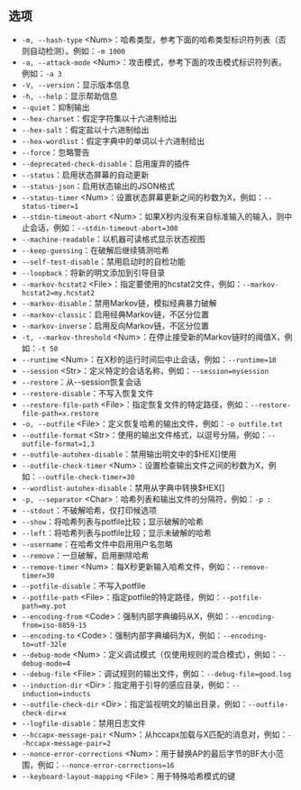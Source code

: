 ## 选项

- `-m, --hash-type` \<Num>：哈希类型，参考下面的哈希类型标识符列表（否则自动检测）。例如：`-m 1000`
- `-a, --attack-mode` \<Num>：攻击模式，参考下面的攻击模式标识符列表。例如：`-a 3`
- `-V, --version`：显示版本信息
- `-h, --help`：显示帮助信息
- `--quiet`：抑制输出
- `--hex-charset`：假定字符集以十六进制给出
- `--hex-salt`：假定盐以十六进制给出
- `--hex-wordlist`：假定字典中的单词以十六进制给出
- `--force`：忽略警告
- `--deprecated-check-disable`：启用废弃的插件
- `--status`：启用状态屏幕的自动更新
- `--status-json`：启用状态输出的JSON格式
- `--status-timer` \<Num>：设置状态屏幕更新之间的秒数为X，例如：`--status-timer=1`
- `--stdin-timeout-abort` \<Num>：如果X秒内没有来自标准输入的输入，则中止会话，例如：`--stdin-timeout-abort=300`
- `--machine-readable`：以机器可读格式显示状态视图
- `--keep-guessing`：在破解后继续猜测哈希
- `--self-test-disable`：禁用启动时的自检功能
- `--loopback`：将新的明文添加到引导目录
- `--markov-hcstat2` \<File>：指定要使用的hcstat2文件，例如：`--markov-hcstat2=my.hcstat2`
- `--markov-disable`：禁用Markov链，模拟经典暴力破解
- `--markov-classic`：启用经典Markov链，不区分位置
- `--markov-inverse`：启用反向Markov链，不区分位置
- `-t, --markov-threshold` \<Num>：在停止接受新的Markov链时的阈值X，例如：`-t 50`
- `--runtime` \<Num>：在X秒的运行时间后中止会话，例如：`--runtime=10`
- `--session` \<Str>：定义特定的会话名称，例如：`--session=mysession`
- `--restore`：从--session恢复会话
- `--restore-disable`：不写入恢复文件
- `--restore-file-path` \<File>：指定恢复文件的特定路径，例如：`--restore-file-path=x.restore`
- `-o, --outfile` \<File>：定义恢复哈希的输出文件，例如：`-o outfile.txt`
- `--outfile-format` \<Str>：使用的输出文件格式，以逗号分隔，例如：`--outfile-format=1,3`
- `--outfile-autohex-disable`：禁用输出明文中的$HEX[]使用
- `--outfile-check-timer` \<Num>：设置检查输出文件之间的秒数为X，例如：`--outfile-check-timer=30`
- `--wordlist-autohex-disable`：禁用从字典中转换$HEX[]
- `-p, --separator` \<Char>：哈希列表和输出文件的分隔符，例如：`-p :`
- `--stdout`：不破解哈希，仅打印候选项
- `--show`：将哈希列表与potfile比较；显示破解的哈希
- `--left`：将哈希列表与potfile比较；显示未破解的哈希
- `--username`：在哈希文件中启用用户名忽略
- `--remove`：一旦破解，启用删除哈希
- `--remove-timer` \<Num>：每X秒更新输入哈希文件，例如：`--remove-timer=30`
- `--potfile-disable`：不写入potfile
- `--potfile-path` \<File>：指定potfile的特定路径，例如：`--potfile-path=my.pot`
- `--encoding-from` \<Code>：强制内部字典编码从X，例如：`--encoding-from=iso-8859-15`
- `--encoding-to` \<Code>：强制内部字典编码为X，例如：`--encoding-to=utf-32le`
- `--debug-mode` \<Num>：定义调试模式（仅使用规则的混合模式），例如：`--debug-mode=4`
- `--debug-file` \<File>：调试规则的输出文件，例如：`--debug-file=good.log`
- `--induction-dir` \<Dir>：指定用于引导的感应目录，例如：`--induction=inducts`
- `--outfile-check-dir` \<Dir>：指定监视明文的输出目录，例如：`--outfile-check-dir=x`
- `--logfile-disable`：禁用日志文件
- `--hccapx-message-pair` \<Num>：从hccapx加载与X匹配的消息对，例如：`--hccapx-message-pair=2`
- `--nonce-error-corrections` \<Num>：用于替换AP的最后字节的BF大小范围，例如：`--nonce-error-corrections=16`
- `--keyboard-layout-mapping` \<File>：用于特殊哈希模式的键
